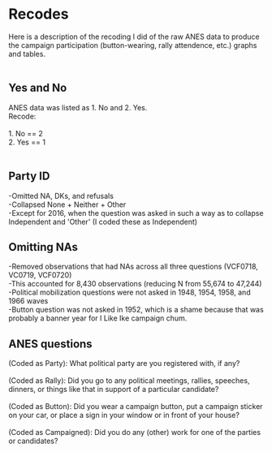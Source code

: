 <h1>
Recodes
</h1>
Here is a description of the recoding I did of the raw ANES data to produce the campaign participation (button-wearing, rally attendence, etc.) graphs and tables.
<br>
<br>
<h2> Yes and No </h2>
ANES data was listed as 1. No and 2. Yes. <br>
Recode:<br>
<br>
1. No == 2<br>
2. Yes == 1<br>
<br>
<h2> Party ID </h2>
-Omitted NA, DKs, and refusals <br>
-Collapsed None + Neither + Other <br>
-Except for 2016, when the question was asked in such a way as to collapse Independent and 'Other' (I coded these as Independent)<br>

<h2> Omitting NAs </h2>
-Removed observations that had NAs across all three questions (VCF0718, VC0719, VCF0720)<br>
-This accounted for 8,430 observations (reducing N from 55,674 to 47,244)<br>
-Political mobilization questions were not asked in 1948, 1954, 1958, and 1966 waves<br>
-Button question was not asked in 1952, which is a shame because that was probably a banner year for I Like Ike campaign chum.<br>

<h2> ANES questions </h2>
(Coded as Party): What political party are you registered with, if any?<br>
<br>
(Coded as Rally): Did you go to any political meetings, rallies, speeches, dinners, or things like
that in support of a particular candidate?<br>
<br>
(Coded as Button): Did you wear a campaign button, put a campaign sticker on your car, or
place a sign in your window or in front of your house?<br>
<br>
(Coded as Campaigned): Did you do any (other) work for one of the parties or candidates?<br>
